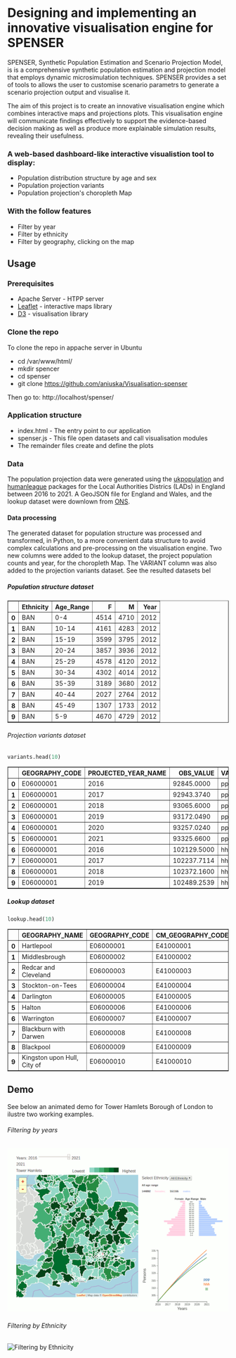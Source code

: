 
# Designing and implementing an innovative visualisation engine for SPENSER

SPENSER, Synthetic Population Estimation and Scenario Projection Model, is is a comprehensive synthetic population estimation and projection model that employs dynamic microsimulation techniques. SPENSER provides a set of tools to allows the user to customise scenario parametrs to generate a scenario projection output and visualise it. 

The aim of this project is to create an innovative visualisation engine which combines interactive maps and projections plots. This visualisation engine will communicate findings effectively to support the evidence-based decision making as well as produce more explainable simulation results, revealing their usefulness.

### A web-based dashboard-like interactive visualistion tool to display:
 
* Population distribution structure by age and sex 
* Population projection variants
* Population projection's choropleth Map 

### With the follow features

* Filter by year
* Filter by ethnicity
* Filter by geography, clicking on the map
 
## Usage

### Prerequisites

* Apache Server - HTPP server
* [Leaflet](https://leafletjs.com/) - interactive maps library
* [D3](https://d3js.org/)            - visualisation library 


### Clone the repo

To clone the repo in appache server in Ubuntu
  * cd /var/www/html/
  * mkdir spencer
  * cd spenser
  * git clone https://github.com/aniuska/Visualisation-spenser

Then go to: http://localhost/spenser/

### Application structure
* index.html - The entry point to our application
* spenser.js - This file open datasets and call visualisation modules
* The remainder files create and define the plots

### Data

The population projection data were generated using the [ukpopulation](https://github.com/nismod/ukpopulation) and [humanleague](https://github.com/virgesmith/humanleague) packages for the Local Authorities Districs (LADs) in England between 2016 to 2021. A GeoJSON file for England and Wales, and the lookup dataset were downlown from [ONS](https://www.ons.gov.uk/).

#### Data processing
The generated dataset for population structure was processed and transformed, in Python, to a more convenient data structure to avoid complex calculations and pre-processing on the visualisation engine. Two new columns were added to the lookup dataset, the project population counts and year, for the choropleth Map. The VARIANT column was also added to the projection variants dataset. See the resulted datasets bel

##### Population structure dataset
<table border="1" class="dataframe">
  <thead>
    <tr style="text-align: right;">
      <th></th>
      <th>Ethnicity</th>
      <th>Age_Range</th>
      <th>F</th>
      <th>M</th>
      <th>Year</th>
    </tr>
  </thead>
  <tbody>
    <tr>
      <th>0</th>
      <td>BAN</td>
      <td>0-4</td>
      <td>4514</td>
      <td>4710</td>
      <td>2012</td>
    </tr>
    <tr>
      <th>1</th>
      <td>BAN</td>
      <td>10-14</td>
      <td>4161</td>
      <td>4283</td>
      <td>2012</td>
    </tr>
    <tr>
      <th>2</th>
      <td>BAN</td>
      <td>15-19</td>
      <td>3599</td>
      <td>3795</td>
      <td>2012</td>
    </tr>
    <tr>
      <th>3</th>
      <td>BAN</td>
      <td>20-24</td>
      <td>3857</td>
      <td>3936</td>
      <td>2012</td>
    </tr>
    <tr>
      <th>4</th>
      <td>BAN</td>
      <td>25-29</td>
      <td>4578</td>
      <td>4120</td>
      <td>2012</td>
    </tr>
    <tr>
      <th>5</th>
      <td>BAN</td>
      <td>30-34</td>
      <td>4302</td>
      <td>4014</td>
      <td>2012</td>
    </tr>
    <tr>
      <th>6</th>
      <td>BAN</td>
      <td>35-39</td>
      <td>3189</td>
      <td>3680</td>
      <td>2012</td>
    </tr>
    <tr>
      <th>7</th>
      <td>BAN</td>
      <td>40-44</td>
      <td>2027</td>
      <td>2764</td>
      <td>2012</td>
    </tr>
    <tr>
      <th>8</th>
      <td>BAN</td>
      <td>45-49</td>
      <td>1307</td>
      <td>1733</td>
      <td>2012</td>
    </tr>
    <tr>
      <th>9</th>
      <td>BAN</td>
      <td>5-9</td>
      <td>4670</td>
      <td>4729</td>
      <td>2012</td>
    </tr>
  </tbody>
</table>
</div>



###### Projection variants dataset


```python
variants.head(10)
```




<div>
<style scoped>
    .dataframe tbody tr th:only-of-type {
        vertical-align: middle;
    }

    .dataframe tbody tr th {
        vertical-align: top;
    }

    .dataframe thead th {
        text-align: right;
    }
</style>
<table border="1" class="dataframe">
  <thead>
    <tr style="text-align: right;">
      <th></th>
      <th>GEOGRAPHY_CODE</th>
      <th>PROJECTED_YEAR_NAME</th>
      <th>OBS_VALUE</th>
      <th>VARIANT</th>
    </tr>
  </thead>
  <tbody>
    <tr>
      <th>0</th>
      <td>E06000001</td>
      <td>2016</td>
      <td>92845.0000</td>
      <td>ppp</td>
    </tr>
    <tr>
      <th>1</th>
      <td>E06000001</td>
      <td>2017</td>
      <td>92943.3740</td>
      <td>ppp</td>
    </tr>
    <tr>
      <th>2</th>
      <td>E06000001</td>
      <td>2018</td>
      <td>93065.6000</td>
      <td>ppp</td>
    </tr>
    <tr>
      <th>3</th>
      <td>E06000001</td>
      <td>2019</td>
      <td>93172.0490</td>
      <td>ppp</td>
    </tr>
    <tr>
      <th>4</th>
      <td>E06000001</td>
      <td>2020</td>
      <td>93257.0240</td>
      <td>ppp</td>
    </tr>
    <tr>
      <th>5</th>
      <td>E06000001</td>
      <td>2021</td>
      <td>93325.6600</td>
      <td>ppp</td>
    </tr>
    <tr>
      <th>6</th>
      <td>E06000001</td>
      <td>2016</td>
      <td>102129.5000</td>
      <td>hhh</td>
    </tr>
    <tr>
      <th>7</th>
      <td>E06000001</td>
      <td>2017</td>
      <td>102237.7114</td>
      <td>hhh</td>
    </tr>
    <tr>
      <th>8</th>
      <td>E06000001</td>
      <td>2018</td>
      <td>102372.1600</td>
      <td>hhh</td>
    </tr>
    <tr>
      <th>9</th>
      <td>E06000001</td>
      <td>2019</td>
      <td>102489.2539</td>
      <td>hhh</td>
    </tr>
  </tbody>
</table>
</div>



##### Lookup dataset


```python
lookup.head(10)
```




<div>
<style scoped>
    .dataframe tbody tr th:only-of-type {
        vertical-align: middle;
    }

    .dataframe tbody tr th {
        vertical-align: top;
    }

    .dataframe thead th {
        text-align: right;
    }
</style>
<table border="1" class="dataframe">
  <thead>
    <tr style="text-align: right;">
      <th></th>
      <th>GEOGRAPHY_NAME</th>
      <th>GEOGRAPHY_CODE</th>
      <th>CM_GEOGRAPHY_CODE</th>
      <th>Population</th>
      <th>Year</th>
    </tr>
  </thead>
  <tbody>
    <tr>
      <th>0</th>
      <td>Hartlepool</td>
      <td>E06000001</td>
      <td>E41000001</td>
      <td>185690.0</td>
      <td>2016</td>
    </tr>
    <tr>
      <th>1</th>
      <td>Middlesbrough</td>
      <td>E06000002</td>
      <td>E41000002</td>
      <td>280652.0</td>
      <td>2016</td>
    </tr>
    <tr>
      <th>2</th>
      <td>Redcar and Cleveland</td>
      <td>E06000003</td>
      <td>E41000003</td>
      <td>270992.0</td>
      <td>2016</td>
    </tr>
    <tr>
      <th>3</th>
      <td>Stockton-on-Tees</td>
      <td>E06000004</td>
      <td>E41000004</td>
      <td>391916.0</td>
      <td>2016</td>
    </tr>
    <tr>
      <th>4</th>
      <td>Darlington</td>
      <td>E06000005</td>
      <td>E41000005</td>
      <td>212654.0</td>
      <td>2016</td>
    </tr>
    <tr>
      <th>5</th>
      <td>Halton</td>
      <td>E06000006</td>
      <td>E41000006</td>
      <td>254612.0</td>
      <td>2016</td>
    </tr>
    <tr>
      <th>6</th>
      <td>Warrington</td>
      <td>E06000007</td>
      <td>E41000007</td>
      <td>417946.0</td>
      <td>2016</td>
    </tr>
    <tr>
      <th>7</th>
      <td>Blackburn with Darwen</td>
      <td>E06000008</td>
      <td>E41000008</td>
      <td>296924.0</td>
      <td>2016</td>
    </tr>
    <tr>
      <th>8</th>
      <td>Blackpool</td>
      <td>E06000009</td>
      <td>E41000009</td>
      <td>279966.0</td>
      <td>2016</td>
    </tr>
    <tr>
      <th>9</th>
      <td>Kingston upon Hull, City of</td>
      <td>E06000010</td>
      <td>E41000010</td>
      <td>520070.0</td>
      <td>2016</td>
    </tr>
  </tbody>
</table>
</div>



## Demo

See below an animated demo for Tower Hamlets Borough of London to ilustre two working examples.

###### Filtering by years
![Filtering by years](Years.gif)

###### Filtering by Ethnicity
![Filtering by Ethnicity](M:\data\Eth.gif)
  


